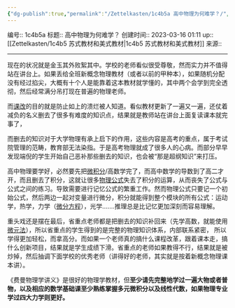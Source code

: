 ```yaml
---
{"dg-publish":true,"permalink":"/Zettelkasten/1c4b5a 高中物理为何难学？/","dgPassFrontmatter":true}
---
```


编号:: 1c4b5a
标题:: 高中物理为何难学？
创建时间:: 2023-03-16 01:11
up:: [[Zettelkasten/1c4b5 苏式教材和美式教材\|1c4b5 苏式教材和美式教材]]
来源:: 

---
现在的状况就是金玉其外败絮其中。学校的老师看似很受尊敬，然而实力并不值得站在讲台上。如果丢给全班新概念物理教材（或者以前的甲种本），如果随机分配没有经过掐尖，大概有十个人是能靠着这本教材就学懂的，其中两个会学到完全透彻，然后经常满分吊打现在普遍的物理老师。

而[课改](https://www.zhihu.com/search?q=%E8%AF%BE%E6%94%B9&search_source=Entity&hybrid_search_source=Entity&hybrid_search_extra=%7B%22sourceType%22%3A%22answer%22%2C%22sourceId%22%3A2862885110%7D)的目的就是防止如上的溃烂被人知道。看似教材更新了一遍又一遍，还仗着减负的名义删去了很多有难度的知识点，结果就是教师站在讲台上面复读课本就完事了，

而删去的知识对于大学物理有承上启下的作用，这些内容是高考的重点，属于考试院管理的范畴，教育部无法染指。于是高考物理就成了很多人的心病。而部分早早发现端倪的学生开始自己恶补那些删去的知识，也会被“那是超纲知识”来打压。

高中物理要学好，必然要先把[微积分](https://www.zhihu.com/search?q=%E5%BE%AE%E7%A7%AF%E5%88%86&search_source=Entity&hybrid_search_source=Entity&hybrid_search_extra=%7B%22sourceType%22%3A%22answer%22%2C%22sourceId%22%3A2862885110%7D)/高数学完了，而高中数学的导数到了高二才开，而且删去了积分，这就让很多[物理公式](https://www.zhihu.com/search?q=%E7%89%A9%E7%90%86%E5%85%AC%E5%BC%8F&search_source=Entity&hybrid_search_source=Entity&hybrid_search_extra=%7B%22sourceType%22%3A%22answer%22%2C%22sourceId%22%3A2862885110%7D)失去了积分的运算，从而丧失了公式与公式之间的练习。导致需要进行记忆公式的繁重工作。然而物理公式只要记一个初始公式，然后两边一起对变量进行微分，积分就能得到整个模块的所有公式：运动学，热学，力学（[微分方程](https://www.zhihu.com/search?q=%E5%BE%AE%E5%88%86%E6%96%B9%E7%A8%8B&search_source=Entity&hybrid_search_source=Entity&hybrid_search_extra=%7B%22sourceType%22%3A%22answer%22%2C%22sourceId%22%3A2862885110%7D)），光学.......推理总是比记忆更加深刻而容易理解。

重头戏还是摆在最后，省重点老师都是把删去的知识补回来（先学高数，就能使用[微元法](https://www.zhihu.com/search?q=%E5%BE%AE%E5%85%83%E6%B3%95&search_source=Entity&hybrid_search_source=Entity&hybrid_search_extra=%7B%22sourceType%22%3A%22answer%22%2C%22sourceId%22%3A2862885110%7D)），所以省重点的学生得到的是完整的物理知识体系，内部联系紧密， 所以学得更加轻松，而拿高分。而如果一个老师真的搞什么课程改革，跟着课本走，搞什么创新项目，结果就是学生成绩下滑。省重点的老师如果教得不行，结果就是被炒掉，然后抽调下面学校的优秀老师（讲得好的老师，其实就是按着新概念物理课本讲）。


《费曼物理学讲义》是很好的物理学教材，但**至少请先完整地学过一遍大物或者普物，以及相应的数学基础课至少熟练掌握多元微积分以及线性代数，如果物理专业学过四大力学则更好。**